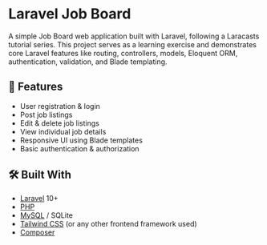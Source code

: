# Laravel Job Board

A simple Job Board web application built with Laravel, following a Laracasts tutorial series. This project serves as a learning exercise and demonstrates core Laravel features like routing, controllers, models, Eloquent ORM, authentication, validation, and Blade templating.

## 📌 Features

- User registration & login
- Post job listings
- Edit & delete job listings
- View individual job details
- Responsive UI using Blade templates
- Basic authentication & authorization

## 🛠 Built With

- [Laravel](https://laravel.com/) 10+
- [PHP](https://www.php.net/)
- [MySQL](https://www.mysql.com/) / SQLite
- [Tailwind CSS](https://tailwindcss.com/) (or any other frontend framework used)
- [Composer](https://getcomposer.org/)

